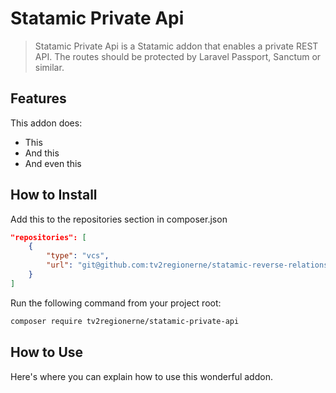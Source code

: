 # Statamic Private Api

> Statamic Private Api is a Statamic addon that enables a private REST API.
> The routes should be protected by Laravel Passport, Sanctum or similar.

## Features

This addon does:

- This
- And this
- And even this

## How to Install

Add this to the repositories section in composer.json
```json
"repositories": [
    {
        "type": "vcs",
        "url": "git@github.com:tv2regionerne/statamic-reverse-relationship.git"
    }
]
```

Run the following command from your project root:

``` bash
composer require tv2regionerne/statamic-private-api
```

## How to Use

Here's where you can explain how to use this wonderful addon.
